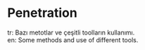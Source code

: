 # Penetration
tr: Bazı metotlar ve çeşitli toolların kullanımı.<br>
en: Some methods and use of different tools.
